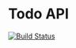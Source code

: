 # Todo API

[![Build Status](https://travis-ci.org/richardpanda/todo-api.svg?branch=master)](https://travis-ci.org/richardpanda/todo-api)
